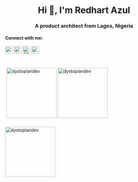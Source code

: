 <h1 align="center">Hi 👋, I'm Redhart Azul</h1>
<h3 align="center">A product architect from Lagos, Nigeria</h3>

<h4 align="left">Connect with me:</h4>
<p align="left">
<a href="https://twitter.com/dystopiandev" target="blank"><img align="center" src="https://raw.githubusercontent.com/rahuldkjain/github-profile-readme-generator/master/src/images/icons/Social/twitter.svg" alt="dystopiandev" height="24" width="24" /></a>
<a href="https://linkedin.com/in/dystopiandev" target="blank"><img align="center" src="https://raw.githubusercontent.com/rahuldkjain/github-profile-readme-generator/master/src/images/icons/Social/linked-in-alt.svg" alt="dystopiandev" height="24" width="24" /></a>
<a href="https://stackoverflow.com/users/2779225" target="blank"><img align="center" src="https://raw.githubusercontent.com/rahuldkjain/github-profile-readme-generator/master/src/images/icons/Social/stack-overflow.svg" alt="2779225" height="24" width="24" /></a>
<a href="https://instagram.com/dystopiandev" target="blank"><img align="center" src="https://raw.githubusercontent.com/rahuldkjain/github-profile-readme-generator/master/src/images/icons/Social/instagram.svg" alt="dystopiandev" height="24" width="24" /></a>
</p>

<br />

<p>&nbsp;<img height="160em" align="center" src="https://github-readme-stats.vercel.app/api?username=dystopiandev&show_icons=true&count_private=true&locale=en" alt="dystopiandev" />
  <img height="160em" align="center" src="https://github-readme-streak-stats.herokuapp.com/?user=dystopiandev&" alt="dystopiandev" />
</p>


<p align="left"> <img width="0em" height="0em" src="https://komarev.com/ghpvc/?username=dystopiandev&label=Profile%20views&color=0e75b6&style=flat" alt="dystopiandev" /> </p>

<p align="left"><img height="160em" src="https://github-profile-trophy.vercel.app/?username=dystopiandev" alt="dystopiandev" /> </p>
